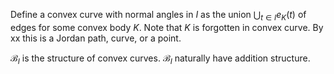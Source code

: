 Define a convex curve with normal angles in $I$ as the union $\bigcup_{t \in I} e_K(t)$ of edges for some convex body $K$. Note that $K$ is forgotten in convex curve. By xx this is a Jordan path, curve, or a point.  

$\mathcal{B}_I$ is the structure of convex curves. $\mathcal{B}_I$ naturally have addition structure.